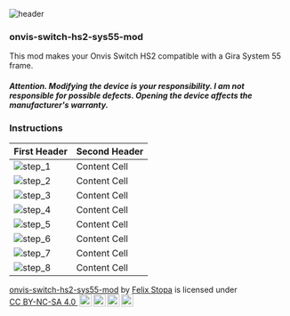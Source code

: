 ![header](docs/header.png)

### onvis-switch-hs2-sys55-mod

This mod makes your Onvis Switch HS2 compatible with a Gira System 55 frame.
##### Attention. Modifying the device is your responsibility. I am not responsible for possible defects. Opening the device affects the manufacturer's warranty.

### Instructions

| First Header  | Second Header |
| ------------- | ------------- |
| ![step_1](docs/step_1.jpg)   | Content Cell |
| ![step_2](docs/step_2.jpg)  | Content Cell  |
| ![step_3](docs/step_3.jpg)  | Content Cell  |
| ![step_4](docs/step_4.jpg)  | Content Cell  |
| ![step_5](docs/step_5.jpg)  | Content Cell  |
| ![step_6](docs/step_6.jpg)  | Content Cell  |
| ![step_7](docs/step_7.jpg)  | Content Cell  |
| ![step_8](docs/step_8.jpg)  | Content Cell  |












<p xmlns:cc="http://creativecommons.org/ns#" xmlns:dct="http://purl.org/dc/terms/"><a property="dct:title" rel="cc:attributionURL" href="https://github.com/FelixStopa/onvis-switch-hs2-sys55-mod">onvis-switch-hs2-sys55-mod</a> by <a rel="cc:attributionURL dct:creator" property="cc:attributionName" href="https://github.com/FelixStopa">Felix Stopa</a> is licensed under <a href="http://creativecommons.org/licenses/by-nc-sa/4.0/?ref=chooser-v1" target="_blank" rel="license noopener noreferrer" style="display:inline-block;">CC BY-NC-SA 4.0 <img style="height:22px!important;margin-left:3px;vertical-align:text-bottom;" src="https://mirrors.creativecommons.org/presskit/icons/cc.svg?ref=chooser-v1"><img style="height:22px!important;margin-left:3px;vertical-align:text-bottom;" src="https://mirrors.creativecommons.org/presskit/icons/by.svg?ref=chooser-v1"><img style="height:22px!important;margin-left:3px;vertical-align:text-bottom;" src="https://mirrors.creativecommons.org/presskit/icons/nc.svg?ref=chooser-v1"><img style="height:22px!important;margin-left:3px;vertical-align:text-bottom;" src="https://mirrors.creativecommons.org/presskit/icons/sa.svg?ref=chooser-v1"></a></p>
